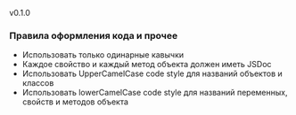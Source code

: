 v0.1.0

### Правила оформления кода и прочее

* Использовать только одинарные кавычки
* Каждое свойство и каждый метод объекта должен иметь JSDoc
* Использовать UpperCamelCase code style для названий объектов и классов
* Использовать lowerCamelCase code style для названий переменных, свойств и методов объекта
